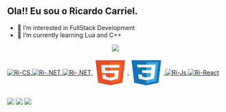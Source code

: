 ## Ola!! Eu sou o Ricardo Carriel.

- 👀 I’m interested in FullStack Development
- 🌱 I’m currently learning Lua and C++
<div align="center">
  <a href="https://github.com/RicardoCarriel">
  <img height="180em" src="https://github-readme-stats.vercel.app/api/top-langs/?username=RicardoCarriel&layout=compact&langs_count=7&theme=dracula"/>
</div>
<div style="display: inline_block"><br>
  <img align="center" alt="Ri-CS"height="60" width="80" src="https://cdn.jsdelivr.net/gh/devicons/devicon/icons/lua/lua-original.svg">
  <img align="center" alt="Ri-.NET" height="60" width="80" src="https://cdn.jsdelivr.net/gh/devicons/devicon@latest/icons/cplusplus/cplusplus-original.svg">
  <img align="center" alt="Ri-.NET" height="60" width="80" src="https://cdn.jsdelivr.net/gh/devicons/devicon@latest/icons/cmake/cmake-original.svg">
  <img align="center" alt="Ri-HTML" height="60" width="80" src="https://raw.githubusercontent.com/devicons/devicon/master/icons/html5/html5-original.svg">
  <img align="center" alt="Ri-CSS" height="60" width="80" src="https://raw.githubusercontent.com/devicons/devicon/master/icons/css3/css3-original.svg">
  <img align="center" alt="Ri-Js" height="60" width="80" src="https://cdn.jsdelivr.net/gh/devicons/devicon@latest/icons/javascript/javascript-original.svg">
  <img align="center" alt="Ri-React" height="60" width="80" src="https://cdn.jsdelivr.net/gh/devicons/devicon@latest/icons/react/react-original.svg">
</div>
  
  ##
  
 <div> 
    <a href="https://www.linkedin.com/in/ricardo-carriel/" target="_blank"><img src="https://img.shields.io/badge/-LinkedIn-%230077B5?style=for-the-badge&logo=linkedin&logoColor=white" target="_blank"></a> 
    <a href="https://www.instagram.com/rcarriell/" target="_blank"><img src="https://img.shields.io/badge/-Instagram-%23E4405F?style=for-the-badge&logo=instagram&logoColor=white" target="_blank"></a>
    <a href = "mailto:rick01.carriel@gmail.com"><img src="https://img.shields.io/badge/-Gmail-%23333?style=for-the-badge&logo=gmail&logoColor=white" target="_blank"></a>
 
</div>
